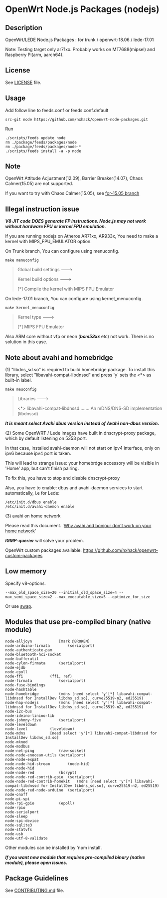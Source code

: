 # OpenWrt Node.js Packages (nodejs)

## Description

OpenWrt/LEDE Node.js Packages : for trunk / openwrt-18.06 / lede-17.01

Note: Testing target only ar71xx. Probably works on MT7688(mipsel) and Raspberry Pi(arm, aarch64).

## License

See [LICENSE](LICENSE) file.

## Usage

Add follow line to feeds.conf or feeds.conf.default
```
src-git node https://github.com/nxhack/openwrt-node-packages.git
```

Run
```
./scripts/feeds update node
rm ./package/feeds/packages/node
rm ./package/feeds/packages/node-*
./scripts/feeds install -a -p node
```

## Note
OpenWrt Attitude Adjustment(12.09), Barrier Breaker(14.07), Chaos Calmer(15.05) are not supported.

If you want to try with Chaos Calmer(15.05), see [for-15.05 branch](https://github.com/nxhack/openwrt-node-packages/tree/for-15.05)


## Illegal instruction issue

***V8 JIT code DOES generate FP instructions. Node.js may not work without hardware FPU or kernel FPU emulation.***

If you are running nodejs on Atheros AR71xx, AR933x, You need to make a kernel with MIPS_FPU_EMULATOR option.

On Trunk branch, You can configure using menuconfig.
```
make menuconfig
```
> Global build settings  --->
>
> Kernel build options  --->
>
>  [*] Compile the kernel with MIPS FPU Emulator

On lede-17.01 branch, You can configure using kernel_menuconfig.
```
make kernel_menuconfig
```
> Kernel type  --->
>
> [*] MIPS FPU Emulator

Also ARM core without vfp or neon (***bcm53xx*** etc) not work. There is no solution in this case.

## Note about avahi and homebridge
(1)
"libdns_sd.so" is required to build homebridge package. To install this library, select "libavahi-compat-libdnssd" and press 'y' sets the <*> as built-in label.

```
make meuconfig
```
> Libraries  --->
>
>    <*> libavahi-compat-libdnssd........ An mDNS/DNS-SD implementation (libdnssd)

***It is meant select Avahi dbus version instead of Avahi non-dbus version.***

(2)
Some OpenWRT / Lede images have built in dnscrypt-proxy package, which by default listening on 5353 port.

In that case, installed avahi-daemon will not start on ipv4 interface, only on ipv6 because ipv4 port is taken.

This will lead to strange issue: your homebrdge accessory will be visible in 'Home' app, but can't finish pairing.

To fix this, you have to stop and disable dnscrypt-proxy

Also, you have to enable: dbus and avahi-daemon services to start automatically, i.e for Lede:

```
/etc/init.d/dbus enable
/etc/init.d/avahi-daemon enable
```

(3)
avahi on home network

Please read this document. '[Why avahi and bonjour don't work on your home network](https://bitbucket.org/marc_culler/querierd/)'

***IGMP-querier*** will solve your problem.

OpenWrt custom packages available: https://github.com/nxhack/openwrt-custom-packages

## Low memory
Specify v8-options.

```
--max_old_space_size=20 --initial_old_space_size=4 --max_semi_space_size=2 --max_executable_size=5 --optimize_for_size
```

Or use [swap](https://openwrt.org/docs/guide-user/storage/fstab?s[]=swap).

## Modules that use pre-compiled binary (native module)
```
node-alljoyn			[mark @BROKEN]
node-arduino-firmata		(serialport)
node-authenticate-pam
node-bluetooth-hci-socket
node-bufferutil
node-cylon-firmata		(serialport)
node-ejdb
node-epoll
node-ffi			(ffi, ref)
node-firmata			(serialport)
node-fuse-bindings
node-hashtable
node-homebridge			(mdns [need select 'y'[*] libavahi-compat-libdnssd for InstallDev libdns_sd.so], curve25519-n2, ed25519)
node-hap-nodejs			(mdns [need select 'y'[*] libavahi-compat-libdnssd for InstallDev libdns_sd.so], curve25519-n2, ed25519)
node-i2c-bus
node-ideino-linino-lib
node-johnny-five		(serialport)
node-leveldown
node-level			(leveldown)
node-mdns			[need select 'y'[*] libavahi-compat-libdnssd for InstallDev libdns_sd.so]
node-mknod
node-modbus
node-net-ping			(raw-socket)
node-node-enocean-utils	(serialport)
node-node-expat
node-node-hid-stream		(node-hid)
node-node-hid
node-node-red			(bcrypt)
node-node-red-contrib-gpio	(serialport)
node-node-red-contrib-homekit	(mdns [need select 'y'[*] libavahi-compat-libdnssd for InstallDev libdns_sd.so], curve25519-n2, ed25519)
node-node-red-node-arduino	(serialport)
node-onoff
node-pi-spi
node-rpi-gpio			(epoll)
node-rpio
node-serialport
node-sleep
node-spi-device
node-sqlite3
node-statvfs
node-usb
node-utf-8-validate
```
Other modules can be installed by 'npm install'.

***If you want new module that requires pre-compiled binary (native module), please open issues.***

## Package Guidelines

See [CONTRIBUTING.md](https://github.com/openwrt/packages/blob/master/CONTRIBUTING.md) file.
